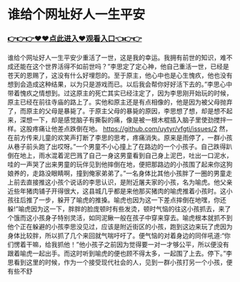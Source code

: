 # 谁给个网址好人一生平安

### <a href="https://github.com/uytyr/gfry/issues/1">👉👉👉♥♥点此进入♥观看入口👈👉👉</a>

谁给个网址好人一生平安少重活了一世，这是我的幸运。我拥有前世的知识，难不成还能在这个世界活得不如前世吗？”李思定了定心神，他自己重活一世，已经是苍天的恩赐了，这没有什么好埋怨的。至于原主，他心中也是心生愧疚，他也没有想到会造成这种结果，以为只是游戏而已。以后我会帮你好好活下去的。”李思心中带着愧疚之情想到。过这原主的死亡其实已经注定了，因为李思刚开始玩的时候，原主已经在前往寺庙的路上了。实他和原主还是有点相像的，他是因为被父母抛弃了，而原主的父母是暴毙了。于原主父母的暴毙的原因，李思想了想，却是想不起来，深想一下，却是感觉脑子有撕裂的痛，像是被一根木棍插入脑子里使劲搅拌一样。这股疼痛让他差点跌倒在地。  https://github.com/uytyr/vfgti/issues/2
然，在前方传来儿童的欢笑声打断了李思的思考，疼痛消失。原来是雨停了，一群小孩从巷子前头跑了出哎呀。”一个男童不小心撞上了在路边的一个小孩子。自己跌得趴倒在地上，雨水混着泥巴溅了自己一身这男童看到自己身上泥巴，吐出一口泥水，哇的一声哭了出来男童的玩伴见到他摔倒在地，便把那路边的小孩围了起来你这狗娘养的，走路没眼睛啊，撞到俺家弟弟了。”一名身体比其他小孩胖了一圈的男童走上前去直接推这小孩个说话的李思认识，是附近屠夫家的小孩，名为喻虎。他父亲近些年猪肉铺子开得很大，这县城几乎都是来他那买猪肉的喻虎推着小孩时。这小孩往后推了一步，躲开了喻虎的推搡。喻虎也因为这一下差点摔倒在地嘿，你还躲!”喻虎因为这一下，胖胖的脸庞顿时有些发烫，顿时气恼的往这小孩抓去，来了个饿而这小孩身子特别灵活，如同泥鳅一般在孩子中穿来穿去。喻虎根本就抓不到他个正在躲避的小孩李思没见过，应该是附近街区的小孩，跑到这边来玩了虎因为身体比较胖，所以抓了几个来回就气喘吁吁了。便气恼的对着身边的同伴吼道:“你们愣着干嘛，给我抓他！”他小孩子之前因为觉得要一对一才够公平，所以便没有跟着喻虎一起出手。而这时听到喻虎的便也顾不得太多，一起围了上去。停下。”李思看到这里的时候，作为一个接受现代社会的人，见到一群小孩打另一个小孩，便有些不舒
